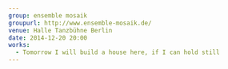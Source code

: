 ```yaml
---
group: ensemble mosaik
groupurl: http://www.ensemble-mosaik.de/
venue: Halle Tanzbühne Berlin
date: 2014-12-20 20:00
works:
  - Tomorrow I will build a house here, if I can hold still
---
```

